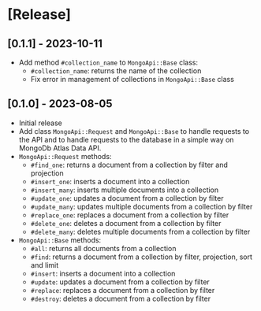 # [Release]

## [0.1.1] - 2023-10-11

- Add method `#collection_name` to `MongoApi::Base` class:
  - `#collection_name`: returns the name of the collection
  - Fix error in management of collections in `MongoApi::Base` class

## [0.1.0] - 2023-08-05

- Initial release
- Add class `MongoApi::Request` and `MongoApi::Base` to handle requests to the API and to handle requests to the database in a simple way on MongoDb Atlas Data API.
- `MongoApi::Request` methods:
  - `#find_one`: returns a document from a collection by filter and projection
  - `#insert_one`: inserts a document into a collection
  - `#insert_many`: inserts multiple documents into a collection
  - `#update_one`: updates a document from a collection by filter
  - `#update_many`: updates multiple documents from a collection by filter
  - `#replace_one`: replaces a document from a collection by filter
  - `#delete_one`: deletes a document from a collection by filter
  - `#delete_many`: deletes multiple documents from a collection by filter
- `MongoApi::Base` methods:
  - `#all`: returns all documents from a collection
  - `#find`: returns a document from a collection by filter, projection, sort and limit
  - `#insert`: inserts a document into a collection
  - `#update`: updates a document from a collection by filter
  - `#replace`: replaces a document from a collection by filter
  - `#destroy`: deletes a document from a collection by filter
